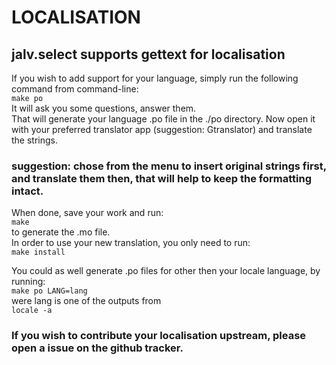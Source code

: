 # LOCALISATION

## jalv.select supports gettext for localisation

If you wish to add support for your language, simply run the following command from command-line:  
`make po`  
It will ask you some questions, answer them.  
That will generate your language .po file in the ./po directory. Now open it with your preferred translator app (suggestion: Gtranslator) and translate the strings.  
### suggestion: chose from the menu to insert original strings first, and translate them then, that will help to keep the formatting intact.

When done, save your work and run:  
`make`  
to generate the .mo file.  
In order to use your new translation, you only need to run:  
`make install`

You could as well generate .po files for other then your locale language, by running:  
`make po LANG=lang`  
were lang is one of the outputs from  
`locale -a`  

### If you wish to contribute your localisation upstream, please open a issue on the github tracker.
